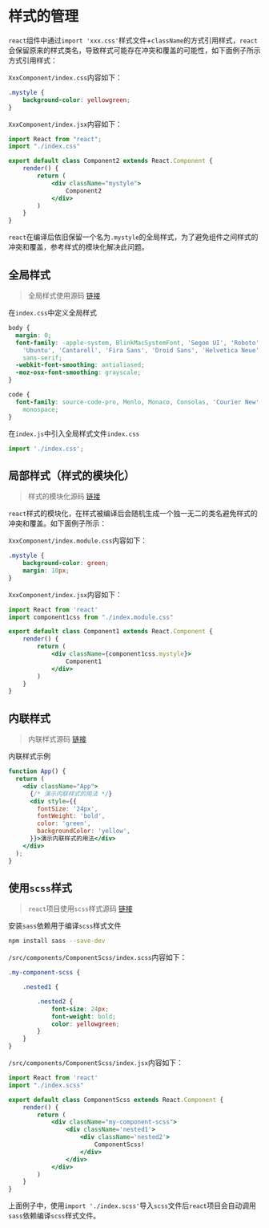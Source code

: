 # 样式的管理

`react`组件中通过`import 'xxx.css'`样式文件+`className`的方式引用样式，`react`会保留原来的样式类名，导致样式可能存在冲突和覆盖的可能性，如下面例子所示方式引用样式：

`XxxComponent/index.css`内容如下：

```css
.mystyle {
    background-color: yellowgreen;
}
```

`XxxComponent/index.jsx`内容如下：

```jsx
import React from "react";
import "./index.css"

export default class Component2 extends React.Component {
    render() {
        return (
            <div className="mystyle">
                Component2
            </div>
        )
    }
}
```

`react`在编译后依旧保留一个名为`.mystyle`的全局样式，为了避免组件之间样式的冲突和覆盖，参考样式的模块化解决此问题。

## 全局样式

>全局样式使用源码 [链接](https://github.com/dexterleslie1/demonstration/tree/master/front-end/demo-reactjs/react-css/src)

在`index.css`中定义全局样式

```css
body {
  margin: 0;
  font-family: -apple-system, BlinkMacSystemFont, 'Segoe UI', 'Roboto', 'Oxygen',
    'Ubuntu', 'Cantarell', 'Fira Sans', 'Droid Sans', 'Helvetica Neue',
    sans-serif;
  -webkit-font-smoothing: antialiased;
  -moz-osx-font-smoothing: grayscale;
}

code {
  font-family: source-code-pro, Menlo, Monaco, Consolas, 'Courier New',
    monospace;
}

```

在`index.js`中引入全局样式文件`index.css`

```jsx
import './index.css';
```

## 局部样式（样式的模块化）

> 样式的模块化源码 [链接](https://github.com/dexterleslie1/demonstration/tree/master/front-end/demo-reactjs/react-css)

`react`样式的模块化，在样式被编译后会随机生成一个独一无二的类名避免样式的冲突和覆盖。如下面例子所示：

`XxxComponent/index.module.css`内容如下：

```css
.mystyle {
    background-color: green;
    margin: 10px;
}
```

`XxxComponent/index.jsx`内容如下：

```jsx
import React from 'react'
import component1css from "./index.module.css"

export default class Component1 extends React.Component {
    render() {
        return (
            <div className={component1css.mystyle}>
                Component1
            </div>
        )
    }
}
```

## 内联样式

>内联样式源码 [链接](https://github.com/dexterleslie1/demonstration/blob/master/front-end/demo-reactjs/react-css/src/App.js)

内联样式示例

```jsx
function App() {
  return (
    <div className="App">
      {/* 演示内联样式的用法 */}
      <div style={{
        fontSize: '24px',
        fontWeight: 'bold',
        color: 'green',
        backgroundColor: 'yellow',
      }}>演示内联样式的用法</div>
    </div>
  );
}
```

## 使用`scss`样式

> `react`项目使用`scss`样式源码 [链接](https://github.com/dexterleslie1/demonstration/tree/master/front-end/demo-reactjs/react-css/src/components/ComponentScss)

安装`sass`依赖用于编译`scss`样式文件

```bash
npm install sass --save-dev
```

`/src/components/ComponentScss/index.scss`内容如下：

```scss
.my-component-scss {

    .nested1 {

        .nested2 {
            font-size: 24px;
            font-weight: bold;
            color: yellowgreen;
        }
    }
}
```

`/src/components/ComponentScss/index.jsx`内容如下：

```jsx
import React from 'react'
import "./index.scss"

export default class ComponentScss extends React.Component {
    render() {
        return (
            <div className="my-component-scss">
                <div className='nested1'>
                    <div className='nested2'>
                        ComponentScss!
                    </div>
                </div>
            </div>
        )
    }
}
```

上面例子中，使用`import './index.scss'`导入`scss`文件后`react`项目会自动调用`sass`依赖编译`scss`样式文件。
